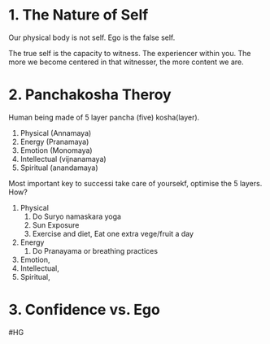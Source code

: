 # 1. The Nature of Self

Our physical body is not self. 
Ego is the false self. 

The true self is the capacity to witness. 
The experiencer within you.
The more we become centered in that witnesser, the more content we are.
# 2. Panchakosha Theroy

Human being made of 5 layer pancha (five) kosha(layer).
1. Physical (Annamaya)
2. Energy (Pranamaya)
3. Emotion (Monomaya)
4. Intellectual (vijnanamaya)
5. Spiritual (anandamaya)

Most important key to successi take care of yoursekf, optimise the 5 layers. How?
1. Physical
	1. Do Suryo namaskara yoga
	2. Sun Exposure
	3. Exercise and diet, Eat one extra vege/fruit a day
2. Energy
	1. Do Pranayama or breathing practices
3. Emotion,
4. Intellectual,
5. Spiritual,

# 3. Confidence vs. Ego

#HG